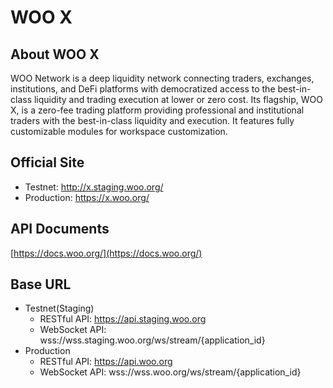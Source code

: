 # WOO X

## About WOO X

WOO Network is a deep liquidity network connecting traders, exchanges, institutions, and DeFi platforms with democratized access to the best-in-class liquidity and trading execution at lower or zero cost. Its flagship, WOO X, is a zero-fee trading platform providing professional and institutional traders with the best-in-class liquidity and execution. It features fully customizable modules for workspace customization.

## Official Site

- Testnet: http://x.staging.woo.org/
- Production: https://x.woo.org/

## API Documents

[https://docs.woo.org/](https://docs.woo.org/)

## Base URL

- Testnet(Staging)
    - RESTful API: https://api.staging.woo.org
    - WebSocket API: wss://wss.staging.woo.org/ws/stream/{application_id}
- Production
    - RESTful API: https://api.woo.org
    - WebSocket API: wss://wss.woo.org/ws/stream/{application_id}